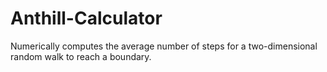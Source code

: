 # Anthill-Calculator
Numerically computes the average number of steps for a two-dimensional random walk to reach a boundary.
